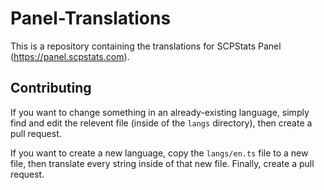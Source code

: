 # Panel-Translations
This is a repository containing the translations for SCPStats Panel (https://panel.scpstats.com).

## Contributing
If you want to change something in an already-existing language, simply find and edit the relevent file (inside of the `langs` directory), then create a pull request.

If you want to create a new language, copy the `langs/en.ts` file to a new file, then translate every string inside of that new file. Finally, create a pull request.
